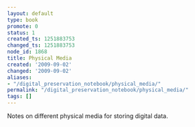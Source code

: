 ```yaml
---
layout: default
type: book
promote: 0
status: 1
created_ts: 1251883753
changed_ts: 1251883753
node_id: 1868
title: Physical Media
created: '2009-09-02'
changed: '2009-09-02'
aliases:
- "/digital_preservation_notebook/physical_media/"
permalink: "/digital_preservation_notebook/physical_media/"
tags: []
---
```

Notes on different physical media for storing digital data.
